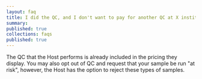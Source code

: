 ```yaml
---
layout: faq
title: I did the QC, and I don't want to pay for another QC at X institution. Can I opt out?
summary:
published: true
collections: faqs
published: true
---
```


The QC that the Host performs is already included in the pricing they display.  You may also opt out of QC and request that your sample be run "at risk", however, the Host has the option to reject these types of samples.
